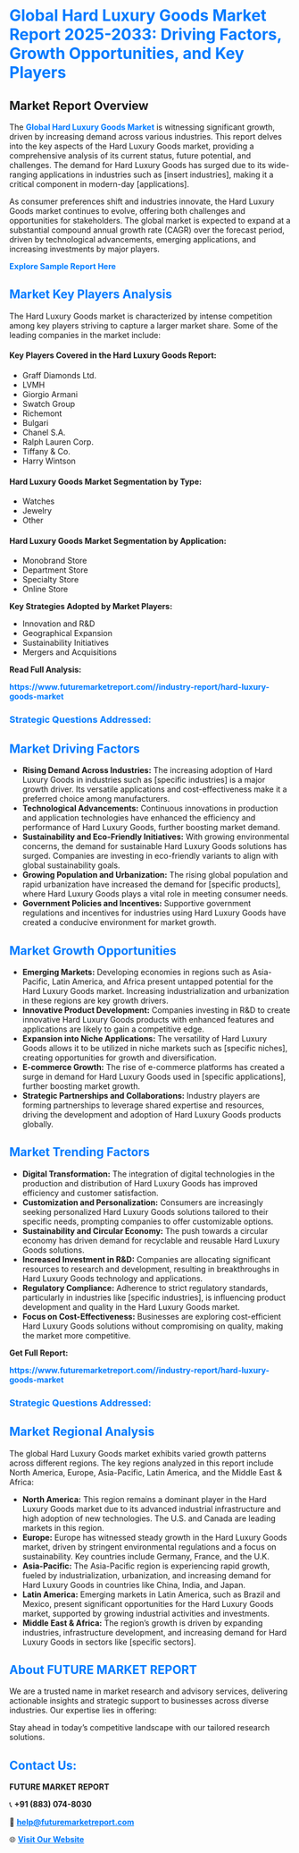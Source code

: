 <h1 style="color: #007BFF;">Global Hard Luxury Goods Market Report 2025-2033: Driving Factors, Growth Opportunities, and Key Players</h1>

<section id="overview">
<h2>Market Report Overview</h2>
<p>The <a href="https://www.futuremarketreport.com//industry-report/hard-luxury-goods-market" style="color: #007BFF; text-decoration: none;"><strong>Global Hard Luxury Goods Market</strong></a> is witnessing significant growth, driven by increasing demand across various industries. This report delves into the key aspects of the Hard Luxury Goods market, providing a comprehensive analysis of its current status, future potential, and challenges. The demand for Hard Luxury Goods has surged due to its wide-ranging applications in industries such as [insert industries], making it a critical component in modern-day [applications].</p>
<p>As consumer preferences shift and industries innovate, the Hard Luxury Goods market continues to evolve, offering both challenges and opportunities for stakeholders. The global market is expected to expand at a substantial compound annual growth rate (CAGR) over the forecast period, driven by technological advancements, emerging applications, and increasing investments by major players.</p>
</section>

<section id="overview">
<p><a href="https://www.futuremarketreport.com//request-sample/reportId=91771" style="color: #007BFF; text-decoration: none;"><strong>Explore Sample Report Here</strong></a></p>
</section>

<section id="key-players">
<h2 style="color: #007BFF;">Market Key Players Analysis</h2>
<p>The Hard Luxury Goods market is characterized by intense competition among key players striving to capture a larger market share. Some of the leading companies in the market include:</p>
<h4>Key Players Covered in the Hard Luxury Goods Report:</h4>
<ul><li>Graff Diamonds Ltd.</li><li>LVMH</li><li>Giorgio Armani</li><li>Swatch Group</li><li>Richemont</li><li>Bulgari</li><li>Chanel S.A.</li><li>Ralph Lauren Corp.</li><li>Tiffany &amp; Co.</li><li>Harry Wintson</li></ul>
<h4>Hard Luxury Goods Market Segmentation by Type:</h4>
<ul><li>Watches</li><li>Jewelry</li><li>Other</li></ul>

<h4>Hard Luxury Goods Market Segmentation by Application:</h4>
<ul><li>Monobrand Store</li><li>Department Store</li><li>Specialty Store</li><li>Online Store</li></ul>
<p><strong>Key Strategies Adopted by Market Players:</strong></p>
<ul>
<li>Innovation and R&D</li>
<li>Geographical Expansion</li>
<li>Sustainability Initiatives</li>
<li>Mergers and Acquisitions</li>
</ul>
</section>

<section>
<p><strong>Read Full Analysis: </strong></p><a href="https://www.futuremarketreport.com//industry-report/hard-luxury-goods-market" style="color: #007BFF; text-decoration: none;"><strong>https://www.futuremarketreport.com//industry-report/hard-luxury-goods-market</strong></a>
<h3 style="color: #007BFF;">Strategic Questions Addressed:</h3>
</section>

<section id="driving-factors">
<h2 style="color: #007BFF;">Market Driving Factors</h2>
<ul>
<li><strong>Rising Demand Across Industries:</strong> The increasing adoption of Hard Luxury Goods in industries such as [specific industries] is a major growth driver. Its versatile applications and cost-effectiveness make it a preferred choice among manufacturers.</li>
<li><strong>Technological Advancements:</strong> Continuous innovations in production and application technologies have enhanced the efficiency and performance of Hard Luxury Goods, further boosting market demand.</li>
<li><strong>Sustainability and Eco-Friendly Initiatives:</strong> With growing environmental concerns, the demand for sustainable Hard Luxury Goods solutions has surged. Companies are investing in eco-friendly variants to align with global sustainability goals.</li>
<li><strong>Growing Population and Urbanization:</strong> The rising global population and rapid urbanization have increased the demand for [specific products], where Hard Luxury Goods plays a vital role in meeting consumer needs.</li>
<li><strong>Government Policies and Incentives:</strong> Supportive government regulations and incentives for industries using Hard Luxury Goods have created a conducive environment for market growth.</li>
</ul>
</section>

<section id="growth-opportunities">
<h2 style="color: #007BFF;">Market Growth Opportunities</h2>
<ul>
<li><strong>Emerging Markets:</strong> Developing economies in regions such as Asia-Pacific, Latin America, and Africa present untapped potential for the Hard Luxury Goods market. Increasing industrialization and urbanization in these regions are key growth drivers.</li>
<li><strong>Innovative Product Development:</strong> Companies investing in R&D to create innovative Hard Luxury Goods products with enhanced features and applications are likely to gain a competitive edge.</li>
<li><strong>Expansion into Niche Applications:</strong> The versatility of Hard Luxury Goods allows it to be utilized in niche markets such as [specific niches], creating opportunities for growth and diversification.</li>
<li><strong>E-commerce Growth:</strong> The rise of e-commerce platforms has created a surge in demand for Hard Luxury Goods used in [specific applications], further boosting market growth.</li>
<li><strong>Strategic Partnerships and Collaborations:</strong> Industry players are forming partnerships to leverage shared expertise and resources, driving the development and adoption of Hard Luxury Goods products globally.</li>
</ul>
</section>

<section id="trending-factors">
<h2 style="color: #007BFF;">Market Trending Factors</h2>
<ul>
<li><strong>Digital Transformation:</strong> The integration of digital technologies in the production and distribution of Hard Luxury Goods has improved efficiency and customer satisfaction.</li>
<li><strong>Customization and Personalization:</strong> Consumers are increasingly seeking personalized Hard Luxury Goods solutions tailored to their specific needs, prompting companies to offer customizable options.</li>
<li><strong>Sustainability and Circular Economy:</strong> The push towards a circular economy has driven demand for recyclable and reusable Hard Luxury Goods solutions.</li>
<li><strong>Increased Investment in R&D:</strong> Companies are allocating significant resources to research and development, resulting in breakthroughs in Hard Luxury Goods technology and applications.</li>
<li><strong>Regulatory Compliance:</strong> Adherence to strict regulatory standards, particularly in industries like [specific industries], is influencing product development and quality in the Hard Luxury Goods market.</li>
<li><strong>Focus on Cost-Effectiveness:</strong> Businesses are exploring cost-efficient Hard Luxury Goods solutions without compromising on quality, making the market more competitive.</li>
</ul>
</section>

<section>
<p><strong>Get Full Report: </strong></p><a href="https://www.futuremarketreport.com//industry-report/hard-luxury-goods-market" style="color: #007BFF; text-decoration: none;"><strong>https://www.futuremarketreport.com//industry-report/hard-luxury-goods-market</strong></a>
<h3 style="color: #007BFF;">Strategic Questions Addressed:</h3>
</section>


<section id="regional-analysis">
<h2 style="color: #007BFF;">Market Regional Analysis</h2>
<p>The global Hard Luxury Goods market exhibits varied growth patterns across different regions. The key regions analyzed in this report include North America, Europe, Asia-Pacific, Latin America, and the Middle East & Africa:</p>
<ul>
<li><strong>North America:</strong> This region remains a dominant player in the Hard Luxury Goods market due to its advanced industrial infrastructure and high adoption of new technologies. The U.S. and Canada are leading markets in this region.</li>
<li><strong>Europe:</strong> Europe has witnessed steady growth in the Hard Luxury Goods market, driven by stringent environmental regulations and a focus on sustainability. Key countries include Germany, France, and the U.K.</li>
<li><strong>Asia-Pacific:</strong> The Asia-Pacific region is experiencing rapid growth, fueled by industrialization, urbanization, and increasing demand for Hard Luxury Goods in countries like China, India, and Japan.</li>
<li><strong>Latin America:</strong> Emerging markets in Latin America, such as Brazil and Mexico, present significant opportunities for the Hard Luxury Goods market, supported by growing industrial activities and investments.</li>
<li><strong>Middle East & Africa:</strong> The region’s growth is driven by expanding industries, infrastructure development, and increasing demand for Hard Luxury Goods in sectors like [specific sectors].</li>
</ul>
</section>

<footer>
<h2 style="color: #007BFF;">About FUTURE MARKET REPORT</h2>
<p>We are a trusted name in market research and advisory services, delivering actionable insights and strategic support to businesses across diverse industries. Our expertise lies in offering:</p>

<p>Stay ahead in today’s competitive landscape with our tailored research solutions.</p>

<h2 style="color: #007BFF;">Contact Us:</h2>
<p><strong>FUTURE MARKET REPORT</strong></p>
<p>📞 <strong>+91 (883) 074-8030</strong></p>
<p>📧 <strong><a href="mailto:help@futuremarketreport.com" style="color: #007BFF;">help@futuremarketreport.com</a></strong></p>
<p>🌐 <strong><a href="https://www.futuremarketreport.com/" style="color: #007BFF;">Visit Our Website</a></strong></p>
</footer>
